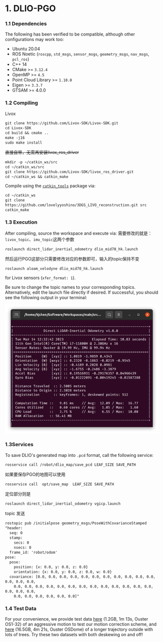 # 1. DLIO-PGO

### 1.1 Dependencies



The following has been verified to be compatible, although other configurations may work too:

- Ubuntu 20.04
- ROS Noetic (`roscpp`, `std_msgs`, `sensor_msgs`, `geometry_msgs`, `nav_msgs`, `pcl_ros`)
- C++ 14
- CMake >= `3.12.4`
- OpenMP >= `4.5`
- Point Cloud Library >= `1.10.0`
- Eigen >= `3.3.7`
- GTSAM >= 4.0.0

### 1.2 Compiling



Livox

```
git clone https://github.com/Livox-SDK/Livox-SDK.git
cd Livox-SDK
cd build && cmake ..
make -j16
sudo make install
```



~~直接自带，无需再安装livox_ros_driver~~

```
mkdir -p ~/catkin_ws/src
cd ~/catkin_ws/src
git clone https://github.com/Livox-SDK/livox_ros_driver.git
cd ~/catkin_ws && catkin_make
```



Compile using the [`catkin_tools`](https://catkin-tools.readthedocs.io/en/latest/) package via:

```
cd ~/catkin_ws 
git clone https://github.com/lovelyyoshino/3DGS_LIVO_reconstruction.git src
catkin_make
```



### 1.3 Execution



After compiling, source the workspace and execute via:
需要修改的就是：`livox_topic`、`imu_topic`这两个参数

```
roslaunch direct_lidar_inertial_odometry dlio_mid70_hk.launch 
```

然后运行PGO这部分只需要修改对应的参数即可，输入的topic保持不变
```
roslaunch aloam_velodyne dlio_mid70_hk.launch 
```


for Livox sensors (`xfer_format: 1`).

Be sure to change the topic names to your corresponding topics. Alternatively, edit the launch file directly if desired. If successful, you should see the following output in your terminal:

[![drawing](terminal.png)]()

### 1.3Services



To save DLIO's generated map into `.pcd` format, call the following service:

```
rosservice call /robot/dlio_map/save_pcd LEAF_SIZE SAVE_PATH
```
如果要保存PGO的地图可以使用
```
rosservice call  opt/save_map  LEAF_SIZE SAVE_PATH
```

定位部分则是
```
roslaunch direct_lidar_inertial_odometry vgicp.launch 

```

topic 发送
```
rostopic pub /initialpose geometry_msgs/PoseWithCovarianceStamped "header:
  seq: 0
  stamp:
    secs: 0
    nsecs: 0
  frame_id: 'robot/odom'
pose:
  pose:
    position: {x: 0.0, y: 0.0, z: 0.0}
    orientation: {x: 0.0, y: 0.0, z: 0.0, w: 0.0}
  covariance: [0.0, 0.0, 0.0, 0.0, 0.0, 0.0, 0.0, 0.0, 0.0, 0.0, 0.0, 0.0, 0.0, 0.0,
    0.0, 0.0, 0.0, 0.0, 0.0, 0.0, 0.0, 0.0, 0.0, 0.0, 0.0, 0.0, 0.0, 0.0, 0.0, 0.0,
    0.0, 0.0, 0.0, 0.0, 0.0, 0.0]" 

```

### 1.4 Test Data

For your convenience, we provide test data [here](https://drive.proton.me/urls/Z83QCWKZWW#bMIqDh02AJZZ) (1.2GB, 1m 13s, Ouster OS1-32) of an aggressive motion to test our motion correction scheme, and [here](https://drive.proton.me/urls/7NQSK9DXJ0#gZ9yjGNrDBgG) (16.5GB, 4m 21s, Ouster OSDome) of a longer trajectory outside with lots of trees. Try these two datasets with both deskewing on and off!

